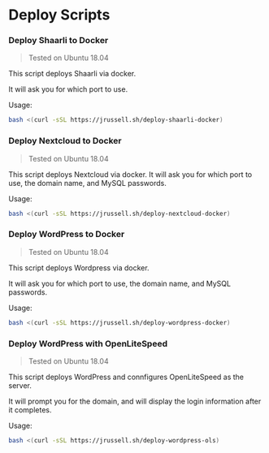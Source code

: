 # Deploy Scripts
### Deploy Shaarli to Docker
> Tested on Ubuntu 18.04

This script deploys Shaarli via docker.

It will ask you for which port to use.

Usage:
```bash
bash <(curl -sSL https://jrussell.sh/deploy-shaarli-docker)
```
### Deploy Nextcloud to Docker
> Tested on Ubuntu 18.04

This script deploys Nextcloud via docker.
It will ask you for which port to use, the domain name, and MySQL passwords.

Usage:
```bash
bash <(curl -sSL https://jrussell.sh/deploy-nextcloud-docker)
```
### Deploy WordPress to Docker
> Tested on Ubuntu 18.04

This script deploys Wordpress via docker.

It will ask you for which port to use, the domain name, and MySQL passwords.

Usage:
```bash
bash <(curl -sSL https://jrussell.sh/deploy-wordpress-docker)
```
### Deploy WordPress with OpenLiteSpeed
> Tested on Ubuntu 18.04

This script deploys WordPress and connfigures OpenLiteSpeed as the server.

It will prompt you for the domain, and will display the login information after it completes.

Usage:
```bash
bash <(curl -sSL https://jrussell.sh/deploy-wordpress-ols)
```